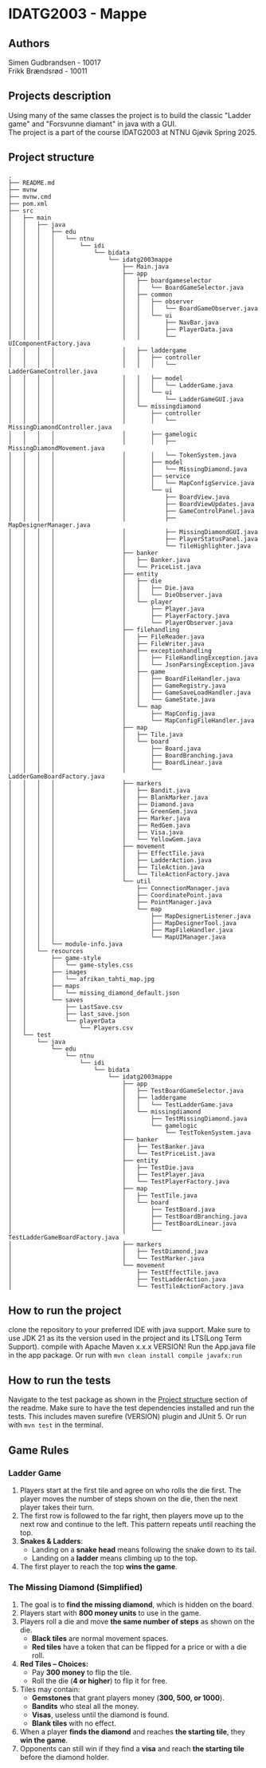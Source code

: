 # IDATG2003 - Mappe

## Authors
Simen Gudbrandsen - 10017 \
Frikk Brændsrød - 10011

## Projects description
Using many of the same classes the project is to build the classic "Ladder game" and "Forsvunne diamant" in java with a GUI. \
The project is a part of the course IDATG2003 at NTNU Gjøvik Spring 2025.

## Project structure
```
.
├── README.md
├── mvnw
├── mvnw.cmd
├── pom.xml
├── src
│   ├── main
│   │   ├── java
│   │   │   ├── edu
│   │   │   │   └── ntnu
│   │   │   │       └── idi
│   │   │   │           └── bidata
│   │   │   │               └── idatg2003mappe
│   │   │   │                   ├── Main.java
│   │   │   │                   ├── app
│   │   │   │                   │   ├── boardgameselector
│   │   │   │                   │   │   └── BoardGameSelector.java
│   │   │   │                   │   ├── common
│   │   │   │                   │   │   ├── observer
│   │   │   │                   │   │   │   └── BoardGameObserver.java
│   │   │   │                   │   │   └── ui
│   │   │   │                   │   │       ├── NavBar.java
│   │   │   │                   │   │       ├── PlayerData.java
│   │   │   │                   │   │       └── UIComponentFactory.java
│   │   │   │                   │   ├── laddergame
│   │   │   │                   │   │   ├── controller
│   │   │   │                   │   │   │   └── LadderGameController.java
│   │   │   │                   │   │   ├── model
│   │   │   │                   │   │   │   └── LadderGame.java
│   │   │   │                   │   │   └── ui
│   │   │   │                   │   │       └── LadderGameGUI.java
│   │   │   │                   │   └── missingdiamond
│   │   │   │                   │       ├── controller
│   │   │   │                   │       │   └── MissingDiamondController.java
│   │   │   │                   │       ├── gamelogic
│   │   │   │                   │       │   ├── MissingDiamondMovement.java
│   │   │   │                   │       │   └── TokenSystem.java
│   │   │   │                   │       ├── model
│   │   │   │                   │       │   └── MissingDiamond.java
│   │   │   │                   │       ├── service
│   │   │   │                   │       │   └── MapConfigService.java
│   │   │   │                   │       └── ui
│   │   │   │                   │           ├── BoardView.java
│   │   │   │                   │           ├── BoardViewUpdates.java
│   │   │   │                   │           ├── GameControlPanel.java
│   │   │   │                   │           ├── MapDesignerManager.java
│   │   │   │                   │           ├── MissingDiamondGUI.java
│   │   │   │                   │           ├── PlayerStatusPanel.java
│   │   │   │                   │           └── TileHighlighter.java
│   │   │   │                   ├── banker
│   │   │   │                   │   ├── Banker.java
│   │   │   │                   │   └── PriceList.java
│   │   │   │                   ├── entity
│   │   │   │                   │   ├── die
│   │   │   │                   │   │   ├── Die.java
│   │   │   │                   │   │   └── DieObserver.java
│   │   │   │                   │   └── player
│   │   │   │                   │       ├── Player.java
│   │   │   │                   │       ├── PlayerFactory.java
│   │   │   │                   │       └── PlayerObserver.java
│   │   │   │                   ├── filehandling
│   │   │   │                   │   ├── FileReader.java
│   │   │   │                   │   ├── FileWriter.java
│   │   │   │                   │   ├── exceptionhandling
│   │   │   │                   │   │   ├── FileHandlingException.java
│   │   │   │                   │   │   └── JsonParsingException.java
│   │   │   │                   │   ├── game
│   │   │   │                   │   │   ├── BoardFileHandler.java
│   │   │   │                   │   │   ├── GameRegistry.java
│   │   │   │                   │   │   ├── GameSaveLoadHandler.java
│   │   │   │                   │   │   └── GameState.java
│   │   │   │                   │   └── map
│   │   │   │                   │       ├── MapConfig.java
│   │   │   │                   │       └── MapConfigFileHandler.java
│   │   │   │                   ├── map
│   │   │   │                   │   ├── Tile.java
│   │   │   │                   │   └── board
│   │   │   │                   │       ├── Board.java
│   │   │   │                   │       ├── BoardBranching.java
│   │   │   │                   │       ├── BoardLinear.java
│   │   │   │                   │       └── LadderGameBoardFactory.java
│   │   │   │                   ├── markers
│   │   │   │                   │   ├── Bandit.java
│   │   │   │                   │   ├── BlankMarker.java
│   │   │   │                   │   ├── Diamond.java
│   │   │   │                   │   ├── GreenGem.java
│   │   │   │                   │   ├── Marker.java
│   │   │   │                   │   ├── RedGem.java
│   │   │   │                   │   ├── Visa.java
│   │   │   │                   │   └── YellowGem.java
│   │   │   │                   ├── movement
│   │   │   │                   │   ├── EffectTile.java
│   │   │   │                   │   ├── LadderAction.java
│   │   │   │                   │   ├── TileAction.java
│   │   │   │                   │   └── TileActionFactory.java
│   │   │   │                   └── util
│   │   │   │                       ├── ConnectionManager.java
│   │   │   │                       ├── CoordinatePoint.java
│   │   │   │                       ├── PointManager.java
│   │   │   │                       └── map
│   │   │   │                           ├── MapDesignerListener.java
│   │   │   │                           ├── MapDesignerTool.java
│   │   │   │                           ├── MapFileHandler.java
│   │   │   │                           └── MapUIManager.java
│   │   │   └── module-info.java
│   │   └── resources
│   │       ├── game-style
│   │       │   └── game-styles.css
│   │       ├── images
│   │       │   └── afrikan_tahti_map.jpg
│   │       ├── maps
│   │       │   └── missing_diamond_default.json
│   │       └── saves
│   │           ├── LastSave.csv
│   │           ├── last_save.json
│   │           └── playerData
│   │               └── Players.csv
│   └── test
│       └── java
│           └── edu
│               └── ntnu
│                   └── idi
│                       └── bidata
│                           └── idatg2003mappe
│                               ├── app
│                               │   ├── TestBoardGameSelector.java
│                               │   ├── laddergame
│                               │   │   └── TestLadderGame.java
│                               │   └── missingdiamond
│                               │       ├── TestMissingDiamond.java
│                               │       └── gamelogic
│                               │           └── TestTokenSystem.java
│                               ├── banker
│                               │   ├── TestBanker.java
│                               │   └── TestPriceList.java
│                               ├── entity
│                               │   ├── TestDie.java
│                               │   ├── TestPlayer.java
│                               │   └── TestPlayerFactory.java
│                               ├── map
│                               │   ├── TestTile.java
│                               │   └── board
│                               │       ├── TestBoard.java
│                               │       ├── TestBoardBranching.java
│                               │       ├── TestBoardLinear.java
│                               │       └── TestLadderGameBoardFactory.java
│                               ├── markers
│                               │   ├── TestDiamond.java
│                               │   └── TestMarker.java
│                               └── movement
│                                   ├── TestEffectTile.java
│                                   ├── TestLadderAction.java
│                                   └── TestTileActionFactory.java
```

## How to run the project
clone the repository to your preferred IDE with java support.
Make sure to use JDK 21 as its the version used in the project and its LTS(Long Term Support).
compile with Apache Maven x.x.x VERSION!
Run the App.java file in the app package.
Or run with ```mvn clean install compile javafx:run```

## How to run the tests
Navigate to the test package as shown in the [Project structure](#project-structure) section of the readme.
Make sure to have the test dependencies installed and run the tests. This includes maven surefire (VERSION) plugin and JUnit 5.
Or run with ```mvn test``` in the terminal.

##  Game Rules

### Ladder Game
1. Players start at the first tile and agree on who rolls the die first. The player moves the number of steps shown on the die, then the next player takes their turn.
2. The first row is followed to the far right, then players move up to the next row and continue to the left. This pattern repeats until reaching the top.
3. **Snakes & Ladders**:
    - Landing on a **snake head** means following the snake down to its tail.
    - Landing on a **ladder** means climbing up to the top.
4. The first player to reach the top **wins the game**.

### The Missing Diamond (Simplified)
1. The goal is to **find the missing diamond**, which is hidden on the board.
2. Players start with **800 money units** to use in the game.
3. Players roll a die and move **the same number of steps** as shown on the die.
    - **Black tiles** are normal movement spaces.
    - **Red tiles** have a token that can be flipped for a price or with a die roll.
4. **Red Tiles – Choices:**
    - Pay **300 money** to flip the tile.
    - Roll the die (**4 or higher**) to flip it for free.
5. Tiles may contain:
    - **Gemstones** that grant players money (**300, 500, or 1000**).
    - **Bandits** who steal all the money.
    - **Visas**, useless until the diamond is found.
    - **Blank tiles** with no effect.
6. When a player **finds the diamond** and reaches **the starting tile**, they **win the game**.
7. Opponents can still win if they find a **visa** and reach **the starting tile** before the diamond holder.